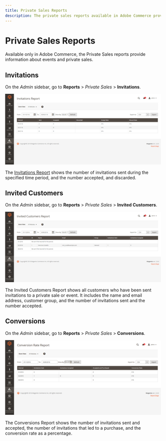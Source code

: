 ```yaml
---
title: Private Sales Reports
description: The private sales reports available in Adobe Commerce provide useful information about events and private sales.
---
```

# Private Sales Reports

Available only in Adobe Commerce, the Private Sales reports provide information about events and private sales.

## Invitations

On the _Admin_ sidebar, go to **Reports** > _Private Sales_ > **Invitations**.

![Invitations Report](./assets/private-sales-invitations.png)<!-- zoom -->

The [Invitations Report](https://docs.magento.com/user-guide/marketing/invitations.html) shows the number of invitations sent during the specified time period, and the number accepted, and discarded.

## Invited Customers

On the _Admin_ sidebar, go to **Reports** > _Private Sales_ > **Invited Customers**.

![Invited Customers Report](./assets/private-sales-invited-customers.png)<!-- zoom -->

The Invited Customers Report shows all customers who have been sent invitations to a private sale or event. It includes the name and email address, customer group, and the number of invitations sent and the number accepted.

## Conversions

On the _Admin_ sidebar, go to **Reports** > _Private Sales_ > **Conversions**.

![Conversions Report](./assets/private-sales-conversions.png)<!-- zoom -->

The Conversions Report shows the number of invitations sent and accepted, the number of invitations that led to a purchase, and the conversion rate as a percentage.
